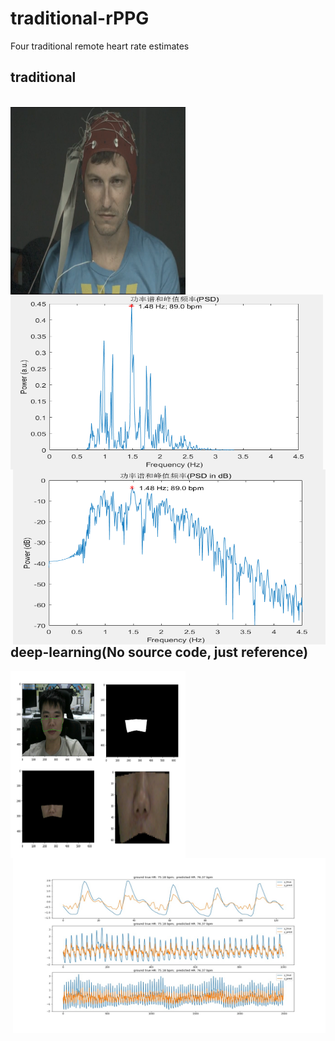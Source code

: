 # traditional-rPPG
Four traditional remote heart rate estimates

## traditional
<br>
<img src=".\pic\1111.png" width="280" height="300" alt="video" align ="left"> <img src=".\pic\psd.png" width="500" height="280" alt="predict" align="center">
<img src=".\pic\psd_dB.png" width="500" height="280" alt="predict" align="right">
</br> 
<br></br> 
<br></br> 
<br></br> 
<br></br> 
<br></br> 
<br></br> 

## deep-learning(No source code, just reference)

<img src=".\pic\ROI.png" width="280" height="300" alt="video" align ="left">
<img src=".\pic\0003_3.jpg" width="500" height="280" alt="predict"  align="right">
